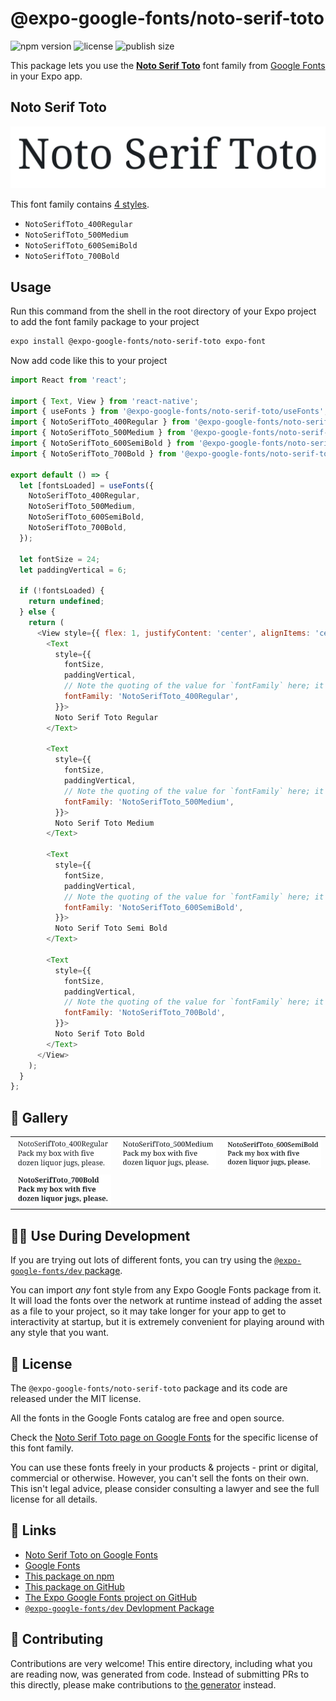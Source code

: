 # @expo-google-fonts/noto-serif-toto

![npm version](https://flat.badgen.net/npm/v/@expo-google-fonts/noto-serif-toto)
![license](https://flat.badgen.net/github/license/expo/google-fonts)
![publish size](https://flat.badgen.net/packagephobia/install/@expo-google-fonts/noto-serif-toto)

This package lets you use the [**Noto Serif Toto**](https://fonts.google.com/specimen/Noto+Serif+Toto) font family from [Google Fonts](https://fonts.google.com/) in your Expo app.

## Noto Serif Toto

![Noto Serif Toto](./font-family.png)

This font family contains [4 styles](#-gallery).

- `NotoSerifToto_400Regular`
- `NotoSerifToto_500Medium`
- `NotoSerifToto_600SemiBold`
- `NotoSerifToto_700Bold`

## Usage

Run this command from the shell in the root directory of your Expo project to add the font family package to your project
```sh
expo install @expo-google-fonts/noto-serif-toto expo-font
```

Now add code like this to your project
```js
import React from 'react';

import { Text, View } from 'react-native';
import { useFonts } from '@expo-google-fonts/noto-serif-toto/useFonts';
import { NotoSerifToto_400Regular } from '@expo-google-fonts/noto-serif-toto/400Regular';
import { NotoSerifToto_500Medium } from '@expo-google-fonts/noto-serif-toto/500Medium';
import { NotoSerifToto_600SemiBold } from '@expo-google-fonts/noto-serif-toto/600SemiBold';
import { NotoSerifToto_700Bold } from '@expo-google-fonts/noto-serif-toto/700Bold';

export default () => {
  let [fontsLoaded] = useFonts({
    NotoSerifToto_400Regular,
    NotoSerifToto_500Medium,
    NotoSerifToto_600SemiBold,
    NotoSerifToto_700Bold,
  });

  let fontSize = 24;
  let paddingVertical = 6;

  if (!fontsLoaded) {
    return undefined;
  } else {
    return (
      <View style={{ flex: 1, justifyContent: 'center', alignItems: 'center' }}>
        <Text
          style={{
            fontSize,
            paddingVertical,
            // Note the quoting of the value for `fontFamily` here; it expects a string!
            fontFamily: 'NotoSerifToto_400Regular',
          }}>
          Noto Serif Toto Regular
        </Text>

        <Text
          style={{
            fontSize,
            paddingVertical,
            // Note the quoting of the value for `fontFamily` here; it expects a string!
            fontFamily: 'NotoSerifToto_500Medium',
          }}>
          Noto Serif Toto Medium
        </Text>

        <Text
          style={{
            fontSize,
            paddingVertical,
            // Note the quoting of the value for `fontFamily` here; it expects a string!
            fontFamily: 'NotoSerifToto_600SemiBold',
          }}>
          Noto Serif Toto Semi Bold
        </Text>

        <Text
          style={{
            fontSize,
            paddingVertical,
            // Note the quoting of the value for `fontFamily` here; it expects a string!
            fontFamily: 'NotoSerifToto_700Bold',
          }}>
          Noto Serif Toto Bold
        </Text>
      </View>
    );
  }
};

```

## 🔡 Gallery


||||
|-|-|-|
|![NotoSerifToto_400Regular](.//400Regular/NotoSerifToto_400Regular.ttf.png)|![NotoSerifToto_500Medium](.//500Medium/NotoSerifToto_500Medium.ttf.png)|![NotoSerifToto_600SemiBold](.//600SemiBold/NotoSerifToto_600SemiBold.ttf.png)||
|![NotoSerifToto_700Bold](.//700Bold/NotoSerifToto_700Bold.ttf.png)||||


## 👩‍💻 Use During Development

If you are trying out lots of different fonts, you can try using the [`@expo-google-fonts/dev` package](https://github.com/expo/google-fonts/tree/master/font-packages/dev#readme).

You can import *any* font style from any Expo Google Fonts package from it. It will load the fonts
over the network at runtime instead of adding the asset as a file to your project, so it may take longer
for your app to get to interactivity at startup, but it is extremely convenient
for playing around with any style that you want.

## 📖 License

The `@expo-google-fonts/noto-serif-toto` package and its code are released under the MIT license.

All the fonts in the Google Fonts catalog are free and open source.

Check the [Noto Serif Toto page on Google Fonts](https://fonts.google.com/specimen/Noto+Serif+Toto) for the specific license of this font family.

You can use these fonts freely in your products & projects - print or digital, commercial or otherwise. However, you can't sell the fonts on their own. This isn't legal advice, please consider consulting a lawyer and see the full license for all details.

## 🔗 Links

- [Noto Serif Toto on Google Fonts](https://fonts.google.com/specimen/Noto+Serif+Toto)
- [Google Fonts](https://fonts.google.com/)
- [This package on npm](https://www.npmjs.com/package/@expo-google-fonts/noto-serif-toto)
- [This package on GitHub](https://github.com/expo/google-fonts/tree/master/font-packages/noto-serif-toto)
- [The Expo Google Fonts project on GitHub](https://github.com/expo/google-fonts)
- [`@expo-google-fonts/dev` Devlopment Package](https://github.com/expo/google-fonts/tree/master/font-packages/dev)

## 🤝 Contributing

Contributions are very welcome! This entire directory, including what you are reading now, was generated from code. Instead of submitting PRs to this directly, please make contributions to [the generator](https://github.com/expo/google-fonts/tree/master/packages/generator) instead.

